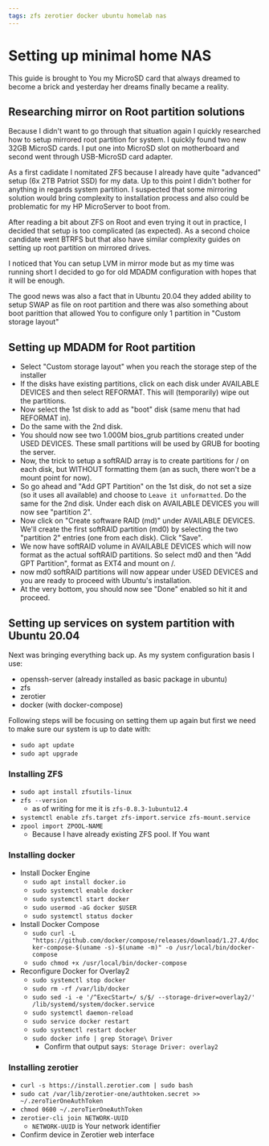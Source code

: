 ```yaml
---
tags: zfs zerotier docker ubuntu homelab nas
---
```


# Setting up minimal home NAS

This guide is brought to You my MicroSD card that always dreamed to become a brick and yesterday her dreams finally became a reality. 

## Researching mirror on Root partition solutions

Because I didn't want to go through that situation again I quickly researched how to setup mirrored root partition for system. I quickly found two new 32GB MicroSD cards. I put one into MicroSD slot on motherboard and second went through USB-MicroSD card adapter.
 
As a first cadidate I nomitated ZFS because I already have quite "advanced" setup (6x 2TB Patriot SSD) for my data. Up to this point I didn't bother for anything in regards system partition. I suspected that some mirroring solution would bring complexity to installation process and also could be problematic for my HP MicroServer to boot from.

After reading a bit about ZFS on Root and even trying it out in practice, I decided that setup is too complicated (as expected). As a second choice candidate went BTRFS but that also have similar complexity guides on setting up root partition on mirrored drives.

I noticed that You can setup LVM in mirror mode but as my time was running short I decided to go for old MDADM configuration with hopes that it will be enough.

The good news was also a fact that in Ubuntu 20.04 they added ability to setup SWAP as file on root partition and there was also something about boot parittion that allowed You to configure only 1 partition in "Custom storage layout" 

## Setting up MDADM for Root partition

- Select "Custom storage layout" when you reach the storage step of the installer
- If the disks have existing partitions, click on each disk under AVAILABLE DEVICES and then select REFORMAT. This will (temporarily) wipe out the partitions.
- Now select the 1st disk to add as "boot" disk (same menu that had REFORMAT in).
- Do the same with the 2nd disk.
- You should now see two 1.000M bios_grub partitions created under USED DEVICES. These small partitions will be used by GRUB for booting the server.
- Now, the trick to setup a softRAID array is to create partitions for / on each disk, but WITHOUT formatting them (an as such, there won't be a mount point for now).
- So go ahead and "Add GPT Partition" on the 1st disk, do not set a size (so it uses all available) and choose to `Leave it unformatted`. Do the same for the 2nd disk. Under each disk on AVAILABLE DEVICES you will now see "partition 2".
- Now click on "Create software RAID (md)" under AVAILABLE DEVICES. We'll create the first softRAID partition (md0) by selecting the two "partition 2" entries (one from each disk). Click "Save".
- We now have softRAID volume in AVAILABLE DEVICES which will now format as the actual softRAID partitions. So select md0 and then "Add GPT Partition", format as EXT4 and mount on /.
- now md0 softRAID partitions will now appear under USED DEVICES and you are ready to proceed with Ubuntu's installation.
- At the very bottom, you should now see "Done" enabled so hit it and proceed.

## Setting up services on system partition with Ubuntu 20.04

Next was bringing everything back up. As my system configuration basis I use:
 * openssh-server (already installed as basic package in ubuntu)
 * zfs
 * zerotier
 * docker (with docker-compose)

Following steps will be focusing on setting them up again but first we need to make sure our system is up to date with:

 * `sudo apt update`
 * `sudo apt upgrade`

### Installing ZFS

 * `sudo apt install zfsutils-linux`
 * `zfs --version`
    * as of writing for me it is `zfs-0.8.3-1ubuntu12.4` 
 * `systemctl enable zfs.target zfs-import.service zfs-mount.service`
 * `zpool import ZPOOL-NAME`
    * Because I have already existing ZFS pool. If You want 

### Installing docker
 * Install Docker Engine
     * `sudo apt install docker.io`
     * `sudo systemctl enable docker`
     * `sudo systemctl start docker`
     * `sudo usermod -aG docker $USER`
     * `sudo systemctl status docker`
 * Install Docker Compose
    * `sudo curl -L "https://github.com/docker/compose/releases/download/1.27.4/docker-compose-$(uname -s)-$(uname -m)" -o /usr/local/bin/docker-compose`
    * `sudo chmod +x /usr/local/bin/docker-compose`
 * Reconfigure Docker for Overlay2
    * `sudo systemctl stop docker`
    * `sudo rm -rf /var/lib/docker`
    * `sudo sed -i -e '/^ExecStart=/ s/$/ --storage-driver=overlay2/' /lib/systemd/system/docker.service`
    * `sudo systemctl daemon-reload`
    * `sudo service docker restart`
    * `sudo systemctl restart docker`
    * `sudo docker info | grep Storage\ Driver`
        * Confirm that output says:` Storage Driver: overlay2`

### Installing zerotier
 * `curl -s https://install.zerotier.com | sudo bash`
 * `sudo cat /var/lib/zerotier-one/authtoken.secret >> ~/.zeroTierOneAuthToken`
 * `chmod 0600 ~/.zeroTierOneAuthToken`
 * `zerotier-cli join NETWORK-UUID`
    * `NETWORK-UUID` is Your network identifier
 * Confirm device in Zerotier web interface

